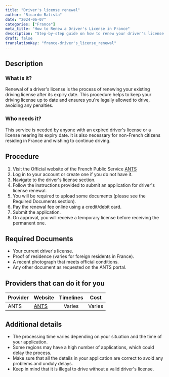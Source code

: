 ```yaml
---
title: "Driver's license renewal"
author: "Ricardo Batista"
date: "2024-06-07"
categories: ["France"]
meta_title: "How to Renew a Driver's License in France"
description: "Step-by-step guide on how to renew your driver's license in France"
draft: false
translationKey: "france-driver's_license_renewal"
---
```


## Description
### What is it?
Renewal of a driver's license is the process of renewing your existing driving license after its expiry date. This procedure helps to keep your driving license up to date and ensures you're legally allowed to drive, avoiding any penalties.

### Who needs it?
This service is needed by anyone with an expired driver's license or a license nearing its expiry date. It is also necessary for non-French citizens residing in France and wishing to continue driving.

## Procedure
1. Visit the Official website of the French Public Service [ANTS](https://ants.gouv.fr/)
2. Log in to your account or create one if you do not have it.
3. Navigate to the driver's license section.
4. Follow the instructions provided to submit an application for driver's license renewal.
5. You will be required to upload some documents (please see the Required Documents section).
6. Pay the renewal fee online using a credit/debit card.
7. Submit the application.
8. On approval, you will receive a temporary license before receiving the permanent one.

## Required Documents
- Your current driver's license.
- Proof of residence (varies for foreign residents in France).
- A recent photograph that meets official conditions.
- Any other document as requested on the ANTS portal.

## Providers that can do it for you

| Provider        |     Website     |     Timelines    |       Cost      |
| --------------- | --------------- |  :-------------: | :-------------: |
| ANTS            |  [ANTS](https://ants.gouv.fr/)   |      Varies      |        Varies       |

## Additional details
- The processing time varies depending on your situation and the time of your application.
- Some regions may have a high number of applications, which could delay the process.
- Make sure that all the details in your application are correct to avoid any problems and unduly delays.
- Keep in mind that it is illegal to drive without a valid driver's license.